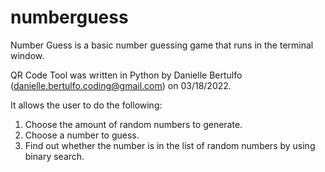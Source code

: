 # numberguess
Number Guess is a basic number guessing game that runs in the terminal window.

QR Code Tool was written in Python by Danielle Bertulfo (danielle.bertulfo.coding@gmail.com) on 03/18/2022.

It allows the user to do the following:
1. Choose the amount of random numbers to generate.
2. Choose a number to guess.
3. Find out whether the number is in the list of random numbers by using binary search.
